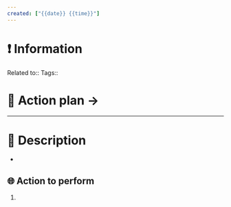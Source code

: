 ```yaml
---
created: ["{{date}} {{time}}"]
---
```


# ❗ Information
Related to:: 
Tags:: 

# 🌌 Action plan -> 
---

# 🧾 Description
- 

## 🌐 Action to perform 
1. 